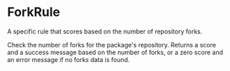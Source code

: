 # ForkRule

A specific rule that scores based on the number of repository forks.

Check the number of forks for the package's repository. Returns a score and a success message based on the number of forks, or a zero score and an error message if no forks data is found.
